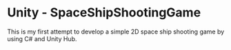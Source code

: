 # Unity - SpaceShipShootingGame
This is my first attempt to develop a simple 2D space ship shooting game by using C# and Unity Hub.
